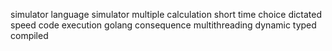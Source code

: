 simulator language simulator multiple calculation short time choice dictated speed code execution golang consequence multithreading dynamic typed compiled